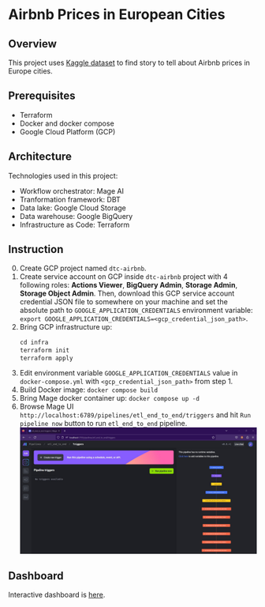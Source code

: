 # Airbnb Prices in European Cities

## Overview

This project uses [Kaggle dataset](https://www.kaggle.com/datasets/thedevastator/airbnb-prices-in-european-cities) to find story to tell about Airbnb prices in Europe cities.

## Prerequisites

- Terraform
- Docker and docker compose
- Google Cloud Platform (GCP)

## Architecture

Technologies used in this project:

- Workflow orchestrator: Mage AI
- Tranformation framework: DBT
- Data lake: Google Cloud Storage
- Data warehouse: Google BigQuery
- Infrastructure as Code: Terraform

## Instruction

0. Create GCP project named `dtc-airbnb`.
1. Create service account on GCP inside `dtc-airbnb` project with 4 following roles: **Actions Viewer**, **BigQuery Admin**, **Storage Admin**, **Storage Object Admin**. Then, download this GCP service account credential JSON file to somewhere on your machine and set the absolute path to `GOOGLE_APPLICATION_CREDENTIALS` environment variable: `export GOOGLE_APPLICATION_CREDENTIALS=<gcp_credential_json_path>`.
2. Bring GCP infrastructure up:
    ```
    cd infra
    terraform init
    terraform apply
    ``` 
3. Edit environment variable `GOOGLE_APPLICATION_CREDENTIALS` value in `docker-compose.yml` with `<gcp_credential_json_path>` from step 1.
4. Build Docker image: `docker compose build`
5. Bring Mage docker container up: `docker compose up -d`
6. Browse Mage UI `http://localhost:6789/pipelines/etl_end_to_end/triggers` and hit `Run pipeline now` button to run `etl_end_to_end` pipeline.
    ![End to end pipeline](./images/etl_end_to_end.jpg)
## Dashboard

Interactive dashboard is [here](https://lookerstudio.google.com/reporting/99e0048a-190e-475e-8009-66e833552386).

